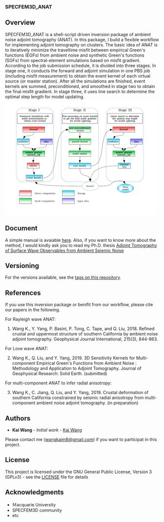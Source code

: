 ### SPECFEM3D_ANAT

## Overview
SPECFEM3D_ANAT is a shell-script driven inversion package of ambient noise adjoint tomography (ANAT). In this package, I build a flexible workflow for implementing adjoint tomography on clusters. The basic idea of ANAT is to iteratively minimize the traveltime misfit between empirical Green's functions (EGFs) from ambient noise and synthetic Green's functions (SGFs) from spectral-element simulations based on misfit gradient. According to the job submission schedule, it is divided into three stages. In stage one, it conducts the forward and adjoint simulation in one PBS job (including misfit measurement) to obtain the event kernel of each virtual source (or master station). After all the simulations are finished, event kernels are summed, preconditioned, and smoothed in stage two to obtain the final misfit gradient. In stage three, it uses line search to determine the optimal step length for model updating. 
![ANAT package structure](doc/ANAT_structure.png)

## Document

A simple manual is avaiable [here](doc/SPECFEM3D_ANAT.pdf). Also, if you want to know more about the method, I would kindly ask you to read my Ph.D. thesis [Adjoint Tomography of Surface Wave Observables from Ambient Seiemic Noise](doc/thesis_wang2018.pdf)

## Versioning

For the versions available, see the [tags on this repository](https://github.com/yuefeng9330/SPECFEM3D_ANAT/tags). 

## References

If you use this inversion package or benifit from our workflow, please cite our papers in the following.

For Rayleigh wave ANAT:

1. Wang K., Y. Yang, P. Basini, P. Tong, C. Tape, and Q. Liu, 2018. Refined crustal and uppermost structure of southern California by ambient noise adjoint tomography. Geophysical Journal International, 215(3), 844-863.

For Love wave ANAT:

2. Wang K., Q. Liu, and Y. Yang, 2019. 3D Sensitivity Kernels for Multi-component Empirical Green's Functions from Ambient Noise : Methodology and Application to Adjoint Tomography. Journal of Geophysical Research: Solid Earth. (submitted)

For multi-component ANAT to infer radial anisotropy:

3. Wang K., C. Jiang, Q. Liu, and Y. Yang, 2019. Crustal deformation of southern California constrained by seismic radial anisotropy from multi-component ambient noise adjoint tomography. (in preparation)

## Authors

* **Kai Wang** - *Initial work* - [Kai Wang](https://sites.google.com/view/kaikaiwang)

Please contact me (wangkaim8@gmail.com) if you want to participat in this project.

## License

This project is licensed under the GNU General Public License, Version 3 (GPLv3) - see the [LICENSE](LICENSE) file for details

## Acknowledgments

* Ｍacquarie University 
* SPECFEM3D community
* etc
